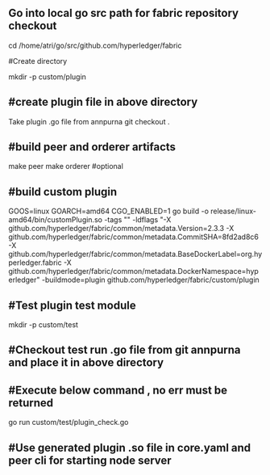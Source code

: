 Go into local go src path for fabric repository checkout
--------------------------------------------------------
cd /home/atri/go/src/github.com/hyperledger/fabric

#Create directory

mkdir -p custom/plugin

#create plugin file in above directory
----------------------------------------
Take plugin .go file from annpurna git checkout . 


#build peer and orderer artifacts
-----------------------------------
make peer
make orderer #optional

#build custom plugin
--------------------
GOOS=linux GOARCH=amd64 CGO_ENABLED=1 go build -o release/linux-amd64/bin/customPlugin.so -tags "" -ldflags "-X github.com/hyperledger/fabric/common/metadata.Version=2.3.3 -X github.com/hyperledger/fabric/common/metadata.CommitSHA=8fd2ad8c6 -X github.com/hyperledger/fabric/common/metadata.BaseDockerLabel=org.hyperledger.fabric -X github.com/hyperledger/fabric/common/metadata.DockerNamespace=hyperledger" -buildmode=plugin  github.com/hyperledger/fabric/custom/plugin

#Test plugin test module
------------------------
mkdir -p custom/test

#Checkout test run .go file from git annpurna and place it in above directory
-----------------------------------------------------------------------------

#Execute below command , no err must be returned
-------------------------------------------------
go run custom/test/plugin_check.go


#Use generated plugin .so file in core.yaml and peer cli for starting node server
---------------------------------------------------------------------------------
